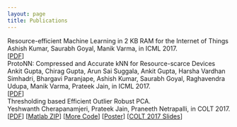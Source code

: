 ```yaml
---
layout: page
title: Publications
---
```


<div class="publ-div">
    <div class="publ-title">
      Resource-efficient Machine Learning in 2 KB RAM for the Internet of Things
    </div>
    <div class="publ-auth">
      Ashish Kumar, Saurabh Goyal, Manik Varma, in ICML 2017.  
    </div>
    <div class="publ-linklist">
        [<a href="{{ site.baseurl}}{{ site.customurl.bonsai.pdf }}">PDF</a>]
    </div>
</div>

<div class="publ-div">
    <div class="publ-title">
     ProtoNN: Compressed and Accurate kNN for Resource-scarce Devices
    </div>
    <div class="publ-auth">
      Ankit Gupta, Chirag Gupta, Arun Sai Suggala, Ankit Gupta, Harsha Vardhan Simhadri, Bhargavi Paranjape, Ashish Kumar, Saurabh Goyal, Raghavendra Udupa, Manik Varma, Prateek Jain, in ICML 2017.
    </div>
    <div class="publ-linklist">
        [<a href="{{ site.baseurl}}{{ site.customurl.protonn.pdf }}">PDF</a>]
    </div>
</div>

<div class="publ-div">
    <div class="publ-title">
     Thresholding based Efficient Outlier Robust PCA.
    </div>
    <div class="publ-auth">
      Yeshwanth Cherapanamjeri, Prateek Jain, Praneeth Netrapalli, in COLT 2017.
    </div>
    <div class="publ-linklist">
        [<a href="{{ site.baseurl}}{{ site.customurl.rpca.pdf }}">PDF</a>]
        [<a href="{{ site.baseurl}}{{ site.customurl.rpca.matlabcode }}">Matlab ZIP</a>]
        [<a href="{{ site.customurl.rpca.code }}">More Code</a>]
        [<a href="{{ site.baseurl}}{{ site.customurl.rpca.poster }}">Poster</a>]
        [<a href="{{ site.baseurl}}{{ site.customurl.rpca.coltslides }}">COLT 2017 Slides</a>]
    </div>
</div>
